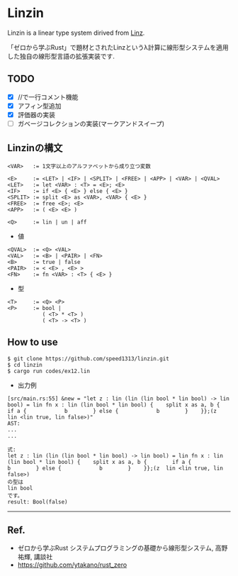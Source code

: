 # Linzin

Linzin is a linear type system dirived from [Linz](https://github.com/ytakano/rust_zero/tree/master/ch09/linz).


「ゼロから学ぶRust」で題材とされたLinzというλ計算に線形型システムを適用した独自の線形型言語の拡張実装です.

## TODO
- [x] //で一行コメント機能
- [x] アフィン型追加
- [x] 評価器の実装
- [ ] ガベージコレクションの実装(マークアンドスイープ)

## Linzinの構文
```text
<VAR>   := 1文字以上のアルファベットから成り立つ変数

<E>     := <LET> | <IF> | <SPLIT> | <FREE> | <APP> | <VAR> | <QVAL>
<LET>   := let <VAR> : <T> = <E>; <E>
<IF>    := if <E> { <E> } else { <E> }
<SPLIT> := split <E> as <VAR>, <VAR> { <E> }
<FREE>  := free <E>; <E>
<APP>   := ( <E> <E> )

<Q>     := lin | un | aff
```
- 値
```text
<QVAL>  := <Q> <VAL>
<VAL>   := <B> | <PAIR> | <FN>
<B>     := true | false
<PAIR>  := < <E> , <E> >
<FN>    := fn <VAR> : <T> { <E> }
```
- 型
```text
<T>     := <Q> <P>
<P>     := bool |
           ( <T> * <T> )
           ( <T> -> <T> )
```
## How to use
```
$ git clone https://github.com/speed1313/linzin.git
$ cd linzin
$ cargo run codes/ex12.lin
```
- 出力例
```
[src/main.rs:55] &new = "let z : lin (lin (lin bool * lin bool) -> lin bool) = lin fn x : lin (lin bool * lin bool) {    split x as a, b {        if a {            b        } else {            b        }    }};(z  lin <lin true, lin false>)"
AST:
...
...

式:
let z : lin (lin (lin bool * lin bool) -> lin bool) = lin fn x : lin (lin bool * lin bool) {    split x as a, b {        if a {            b        } else {            b        }    }};(z  lin <lin true, lin false>)
の型は
lin bool
です。
result: Bool(false)
```


---
## Ref.
- ゼロから学ぶRust システムプログラミングの基礎から線形型システム, 高野祐輝, 講談社
- https://github.com/ytakano/rust_zero